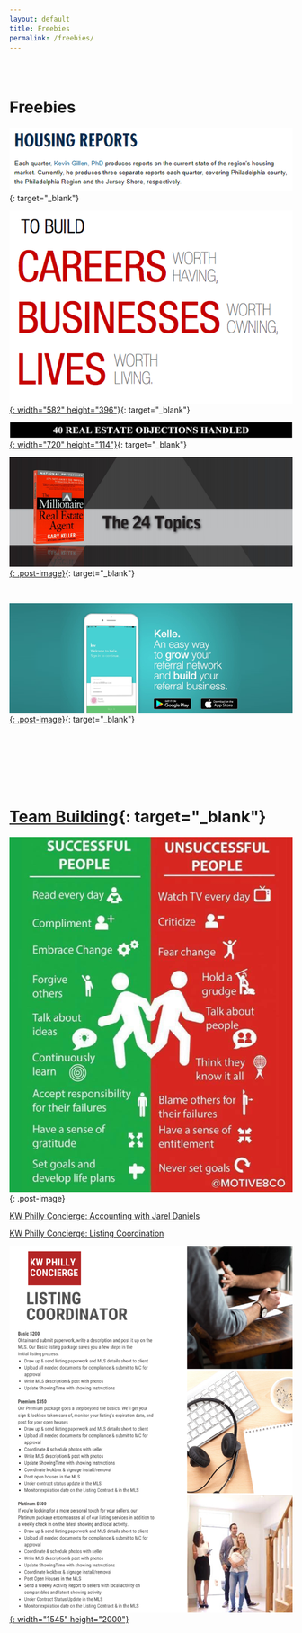 ```yaml
---
layout: default
title: Freebies
permalink: /freebies/
---
```


### &nbsp;

# Freebies

[![](/uploads/update.PNG)](https://drexel.edu/lindyinstitute/initiatives/reports/){: target="_blank"}

[![](/uploads/jeremy-bowers-blog.png){: width="582" height="396"}](https://vyralmarketing.s3.amazonaws.com/Jeremy+Bowers/Marketing+Packet.pdf){: target="_blank"}

[![](/uploads/handled.png){: width="720" height="114"}](https://www.mikeferry.com/main/files/40RealEstateObjectionsHandled.pdf){: target="_blank"}

[![](/uploads/24-topics.PNG){: .post-image}](https://s3.amazonaws.com/vyralmarketing/Jeremy+Bowers/kw+mrea+book.pdf){: target="_blank"}

&nbsp;

[![](/uploads/kelle.png){: .post-image}](https://youtu.be/tQ_Nc0EmOaQ){: target="_blank"}

# &nbsp;

&nbsp;

# [Team Building](https://s3.amazonaws.com/vyralmarketing/Jeremy+Bowers/KW+Team+Building.pdf){: target="_blank"}

![](/uploads/20228524-10212583724444685-415251575519202972-n.jpg){: .post-image}

<a href="https://drive.google.com/file/d/1hf3rWIxSdG3tDLi5jbODX74VXvZupiBq/view?usp=sharing" target="blank" style="fon-size:20px">KW Philly Concierge: Accounting with Jarel Daniels</a>

<a href="https://drive.google.com/file/d/15I164aJonRRceYH8k9ZNJay5e_Q7ydHL/view?usp=sharing" target="blank" style="fon-size:20px">KW Philly Concierge: Listing Coordination</a>



[![](/uploads/listing-coordinator.png){: width="1545" height="2000"}](mailto:Listingcoordinator@phillykw.com?subject=Tell%20Me%20More%20About%20The%20KW%20Philly%20Listing%20Concierge)